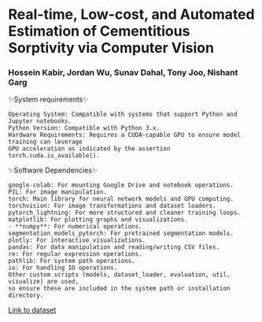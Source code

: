 # Real-time, Low-cost, and Automated Estimation of Cementitious Sorptivity via Computer Vision
###  Hossein Kabir, Jordan Wu, Sunav Dahal, Tony Joo, Nishant Garg

✨System requirements✨

    Operating System: Compatible with systems that support Python and Jupyter notebooks.
    Python Version: Compatible with Python 3.x.
    Hardware Requirements: Requires a CUDA-capable GPU to ensure model training can leverage 
    GPU acceleration as indicated by the assertion torch.cuda.is_available().

✨Software Dependencies✨

    google-colab: For mounting Google Drive and notebook operations.
    PIL: For image manipulation.
    torch: Main library for neural network models and GPU computing.
    torchvision: For image transformations and dataset loaders.
    pytorch_lightning: For more structured and cleaner training loops.
    matplotlib: For plotting graphs and visualizations.
    - **numpy**: For numerical operations.
    segmentation_models_pytorch: For pretrained segmentation models.
    plotly: For interactive visualizations.
    pandas: For data manipulation and reading/writing CSV files.
    re: For regular expression operations.
    pathlib: For system path operations.
    io: For handling IO operations.
    Other custom scripts (models, dataset_loader, evaluation, util, visualize) are used, 
    so ensure these are included in the system path or installation directory.


[Link to dataset](https://drive.google.com/file/d/1uiP14oo8_4OTx6sBgO-uor0SxDhtsdxG/view?usp=sharing)
